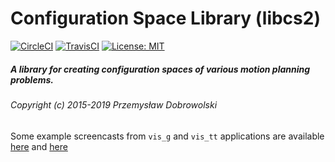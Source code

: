 # Configuration Space Library (libcs2)
[![CircleCI](https://circleci.com/gh/pdobrowo/libcs2.svg?style=svg)](https://circleci.com/gh/pdobrowo/libcs2)
[![TravisCI](https://travis-ci.org/pdobrowo/libcs2.svg?branch=master)](https://travis-ci.org/pdobrowo/libcs2)
[![License: MIT](https://img.shields.io/badge/License-MIT-yellow.svg)](https://opensource.org/licenses/MIT)
##### A library for creating configuration spaces of various motion planning problems.
###### Copyright (c) 2015-2019 Przemysław Dobrowolski

Some example screencasts from `vis_g` and `vis_tt` applications are available [here](http://www.youtube.com/watch?v=cz0CRMBbbuA) and [here](http://www.youtube.com/watch?v=wXIMYdeLCDQ)
